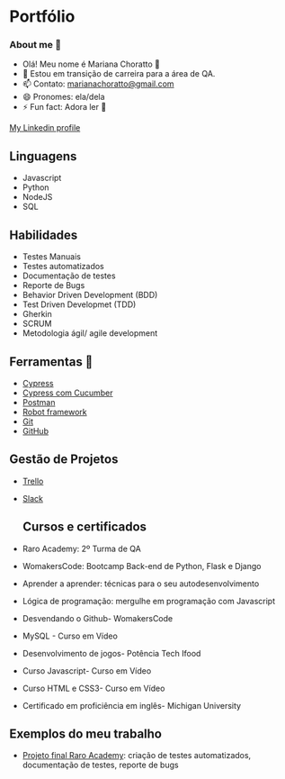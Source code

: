 # Portfólio

### About me :wave:

- Olá! Meu nome é Mariana Choratto 👋
- 🔭 Estou em transição de carreira para a área de QA.
- 📫 Contato: marianachoratto@gmail.com
- 😄 Pronomes: ela/dela
- ⚡ Fun fact: Adora ler 📖

[My Linkedin profile](https://www.linkedin.com/in/mariana-choratto-35b4821a4/)

## Linguagens 
* Javascript
* Python
* NodeJS
* SQL

## Habilidades
* Testes Manuais
* Testes automatizados
* Documentação de testes
* Reporte de Bugs
* Behavior Driven Development (BDD)
* Test Driven Developmet (TDD)
* Gherkin
* SCRUM
* Metodologia ágil/ agile development 

## Ferramentas :wrench:
* [Cypress](https://docs.cypress.io/guides/overview/why-cypress)
* [Cypress com Cucumber](https://github.com/badeball/cypress-cucumber-preprocessor)
* [Postman](https://www.postman.com/)
* [Robot framework](https://robotframework.org/)
* [Git](https://git-scm.com/) 
* [GitHub](https://github.com/)

## Gestão de Projetos
* [Trello](https://trello.com/pl/tour)
* [Slack](https://slack.com/intl/pt-br/)

  ## Cursos e certificados
* Raro Academy: 2º Turma de QA
* WomakersCode: Bootcamp Back-end de Python, Flask e Django 
* Aprender a aprender: técnicas para o seu autodesenvolvimento 
* Lógica de programação: mergulhe em programação com Javascript 
* Desvendando o Github- WomakersCode 
* MySQL - Curso em Vídeo 
* Desenvolvimento de jogos- Potência Tech Ifood 
* Curso Javascript- Curso em Vídeo 
* Curso HTML e CSS3- Curso em Vídeo 
* Certificado em proficiência em inglês- Michigan University

## Exemplos do meu trabalho
* [Projeto final Raro Academy](https://github.com/marianachoratto/academy-qa-trabalho-final-grupo-3): criação de testes automatizados, documentação de testes, reporte de bugs 
          
